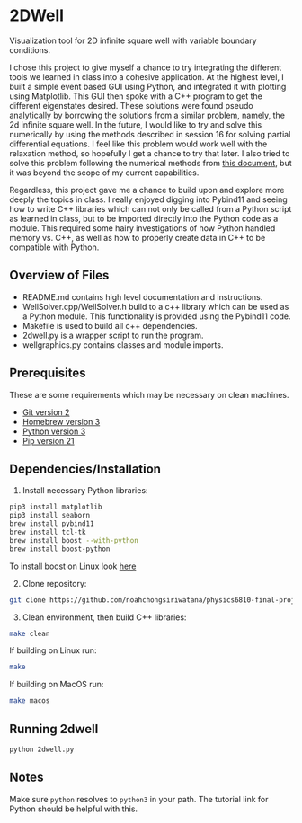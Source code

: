 # 2DWell

Visualization tool for 2D infinite square well with variable boundary conditions.

I chose this project to give myself a chance to try integrating the different tools we learned in class into a cohesive application. At the highest level, I built a simple event based GUI using Python, and integrated it with plotting using Matplotlib. This GUI then spoke with a C++ program to get the different eigenstates desired. These solutions were found pseudo analytically by borrowing the solutions from a similar problem, namely, the 2d infinite square well. In the future, I would like to try and solve this numerically by using the methods described in session 16 for solving partial differential equations. I feel like this problem would work well with the relaxation method, so hopefully I get a chance to try that later. I also tried to solve this problem following the numerical methods from [this document](https://etd.ohiolink.edu/apexprod/rws_etd/send_file/send?accession=oberlin1497568215606295&disposition=inline), but it was beyond the scope of my current capabilities.

Regardless, this project gave me a chance to build upon and explore more deeply the topics in class. I really enjoyed digging into Pybind11 and seeing how to write C++ libraries which can not only be called from a Python script as learned in class, but to be imported directly into the Python code as a module. This required some hairy investigations of how Python handled memory vs. C++, as well as how to properly create data in C++ to be compatible with Python.

## Overview of Files

- README.md contains high level documentation and instructions.
- WellSolver.cpp/WellSolver.h build to a c++ library which can be used as a Python module. This functionality is provided using the Pybind11 code.
- Makefile is used to build all c++ dependencies.
- 2dwell.py is a wrapper script to run the program.
- wellgraphics.py contains classes and module imports.

## Prerequisites

These are some requirements which may be necessary on clean machines.

- [Git version 2](https://git-scm.com/download/mac)
- [Homebrew version 3](https://brew.sh/)
- [Python version 3](https://opensource.com/article/19/5/python-3-default-mac)
- [Pip version 21](https://pip.pypa.io/en/stable/installing/)

## Dependencies/Installation

1. Install necessary Python libraries:
```bash
pip3 install matplotlib
pip3 install seaborn
brew install pybind11
brew install tcl-tk
brew install boost --with-python
brew install boost-python
```

To install boost on Linux look [here](https://www.boost.org/doc/libs/1_61_0/more/getting_started/unix-variants.html)

2. Clone repository:
```bash
git clone https://github.com/noahchongsiriwatana/physics6810-final-project.git
```
3. Clean environment, then build C++ libraries:
```bash
make clean
```
If building on Linux run:
```bash
make
```
If building on MacOS run:
```bash
make macos
```

## Running 2dwell

```bash
python 2dwell.py
```

## Notes

Make sure ```python``` resolves to ```python3``` in your path. The tutorial link for Python should be helpful with this.
